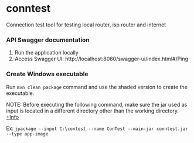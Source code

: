 # conntest
Connection test tool for testing local router, isp router and internet

### API Swagger documentation
1. Run the application locally
2. Access Swagger UI: http://localhost:8080/swagger-ui/index.html#/Ping

### Create Windows executable
Run `mvn clean package` command and use the shaded version to create the executable. 

NOTE: Before executing the following command, make sure the jar used as input is located in a different directory other than the working directory. [+Info](https://stackoverflow.com/questions/64741275/jpackage-type-app-image-creates-infinite-recursive-directories)

Ex:
`jpackage --input C:\contest --name ConTest --main-jar conntest.jar --type app-image` 